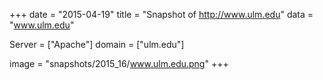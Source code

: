 
+++
date = "2015-04-19"
title = "Snapshot of http://www.ulm.edu"
data = "www.ulm.edu"

Server = ["Apache"]
domain = ["ulm.edu"]

  image = "snapshots/2015_16/www.ulm.edu.png"
+++
#
